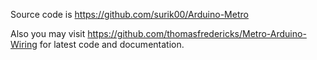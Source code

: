 Source code is https://github.com/surik00/Arduino-Metro

Also you may visit https://github.com/thomasfredericks/Metro-Arduino-Wiring for latest code and documentation.

